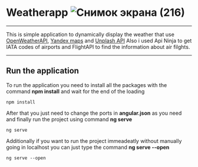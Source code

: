 # Weatherapp ![Снимок экрана (216)](https://github.com/jksenby/weatherapp/assets/114168267/d6013b05-21ac-4ca3-a450-43ae5ca32efc)
____
This is simple application to dynamically display the weather that use [OpenWeatherAPI](https://openweathermap.org/api), [Yandex maps](https://yandex.ru/maps-api/products) and [Unplash API](https://unsplash.com/developers)
Also i used Api Ninja to get IATA codes of airports and FlightAPI to find the information about air filghts.
____
## Run the application
To run the application you need to install all the packages with the command **npm install** and wait for the end of the loading
```
npm install
```
After that you just need to change the ports in **angular.json** as you need and finally run the project using command **ng serve**
```
ng serve
```
Additionally if you want to run the project immeadeatly without manually going in localhost you can just type the command **ng serve --open**
```
ng serve --open
```
